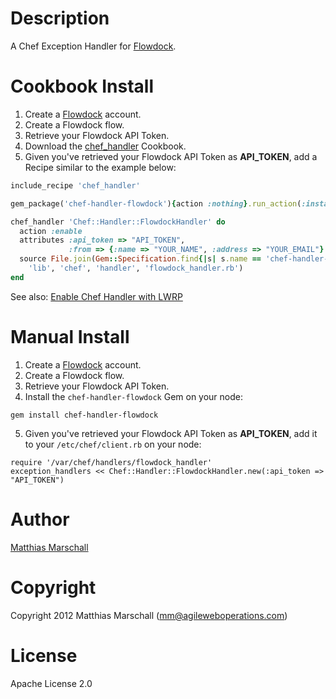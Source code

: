 Description
===========

A Chef Exception  Handler for [Flowdock](http://www.flowdock.com).

Cookbook Install
================

1. Create a [Flowdock](http://www.flowdock.com) account.
2. Create a Flowdock flow.
3. Retrieve your Flowdock API Token.
4. Download the [chef_handler](http://community.opscode.com/cookbooks/chef_handler)
Cookbook.
5. Given you've retrieved your Flowdock API Token as **API_TOKEN**, add a Recipe similar to the example 
below:

```ruby
include_recipe 'chef_handler'

gem_package('chef-handler-flowdock'){action :nothing}.run_action(:install)

chef_handler 'Chef::Handler::FlowdockHandler' do
  action :enable
  attributes :api_token => "API_TOKEN",
             :from => {:name => "YOUR_NAME", :address => "YOUR_EMAIL"}
  source File.join(Gem::Specification.find{|s| s.name == 'chef-handler-flowdock'}.gem_dir,
    'lib', 'chef', 'handler', 'flowdock_handler.rb')
end
```

See also: [Enable Chef Handler with LWRP](http://docs.opscode.com/handlers.html#run-from-recipes)

Manual Install
==============

1. Create a [Flowdock](http://www.flowdock.com) account.
2. Create a Flowdock flow.
3. Retrieve your Flowdock API Token.
4. Install the `chef-handler-flowdock` Gem on your node:

```
gem install chef-handler-flowdock
```

5. Given you've retrieved your Flowdock API Token as **API_TOKEN**, add it to your `/etc/chef/client.rb` on your node:

```
require '/var/chef/handlers/flowdock_handler'
exception_handlers << Chef::Handler::FlowdockHandler.new(:api_token => "API_TOKEN")
```


Author
======
[Matthias Marschall](https://github.com/mmarschall)


Copyright
=========
Copyright 2012 Matthias Marschall (mm@agileweboperations.com)


License
=======
Apache License 2.0
